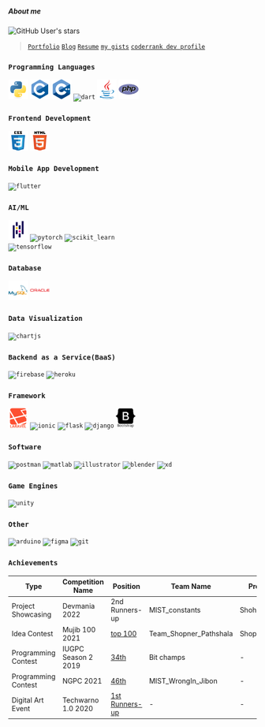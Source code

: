 ##### About me 

![GitHub User's stars](https://img.shields.io/github/stars/geek-a-byte?color=lavender&label=stars&logo=github)

> [```Portfolio```](https://nazia-shehnaz.netlify.app/)
> [```Blog```](https://geek-a-byte.github.io/)
> [```Resume```](https://github.com/Geek-a-Byte/Geek-a-Byte/files/11379721/Resume_Nazia_Shehnaz.1.pdf)
> [```my gists```](https://gist.github.com/Geek-a-Byte)
> [```coderrank dev profile```](https://profile.codersrank.io/user/geek-a-byte)

<!-- ##### Repos of my notes on various CS topics.

>##### private repo links for my own favor

>[```OOP```](https://github.com/Geek-a-Byte/OOP) 
>[```Python```](https://github.com/Geek-a-Byte/PyHaxx)
>[```Networking```](https://github.com/Geek-a-Byte/Networking)
>[```SQL```](https://github.com/Geek-a-Byte/sql-practice)
>[```OS```](https://github.com/Geek-a-Byte/Operating-Systems-Sessionals)


>[```DSA```](https://github.com/Geek-a-Byte/DSA)
>[```CSES```](https://github.com/Geek-a-Byte/CSES)
>[```Leetcode```](https://github.com/Geek-a-Byte/Leetcode-Solutions)
>[```CP```](https://github.com/Geek-a-Byte/CP)

 -->

### ``Programming Languages``

<code><img src="https://raw.githubusercontent.com/devicons/devicon/master/icons/python/python-original.svg" alt="python" width="40" height="40"/></code> <code><img src="https://raw.githubusercontent.com/devicons/devicon/master/icons/c/c-original.svg" alt="c" width="40" height="40"/></code>  <code><img src="https://raw.githubusercontent.com/devicons/devicon/master/icons/cplusplus/cplusplus-original.svg" alt="cplusplus" width="40" height="40"/></code> <code><img src="https://www.vectorlogo.zone/logos/dartlang/dartlang-icon.svg" alt="dart" width="40" height="40"/></code> <code><img src="https://raw.githubusercontent.com/devicons/devicon/master/icons/java/java-original.svg" alt="java" width="40" height="40"/></code> <code><img src="https://raw.githubusercontent.com/devicons/devicon/master/icons/php/php-original.svg" alt="php" width="40" height="40"/></code> 

### ``Frontend Development``

<code><img src="https://raw.githubusercontent.com/devicons/devicon/master/icons/css3/css3-original-wordmark.svg" alt="css3" width="40" height="40"/></code>
<code><img src="https://raw.githubusercontent.com/devicons/devicon/master/icons/html5/html5-original-wordmark.svg" alt="html5" width="40" height="40"/></code>

### ``Mobile App Development``

<code><img src="https://www.vectorlogo.zone/logos/flutterio/flutterio-icon.svg" alt="flutter" width="40" height="40"/></code> 

### ``AI/ML``

<code><img src="https://raw.githubusercontent.com/devicons/devicon/2ae2a900d2f041da66e950e4d48052658d850630/icons/pandas/pandas-original.svg" alt="pandas" width="40" height="40"/></code> <code><img src="https://www.vectorlogo.zone/logos/pytorch/pytorch-icon.svg" alt="pytorch" width="40" height="40"/></code> <code><img src="https://upload.wikimedia.org/wikipedia/commons/0/05/Scikit_learn_logo_small.svg" alt="scikit_learn" width="40" height="40"/></code> <code>
<img src="https://www.vectorlogo.zone/logos/tensorflow/tensorflow-icon.svg" alt="tensorflow" width="40" height="40"/></code>

### ``Database``

<code><img src="https://raw.githubusercontent.com/devicons/devicon/master/icons/mysql/mysql-original-wordmark.svg" alt="mysql" width="40" height="40"/></code> 
<code><img src="https://raw.githubusercontent.com/devicons/devicon/master/icons/oracle/oracle-original.svg" alt="oracle" width="40" height="40"/></code>

### ``Data Visualization``

<code><img src="https://www.chartjs.org/media/logo-title.svg" alt="chartjs" width="40" height="40"/> </code>

### ``Backend as a Service(BaaS)``

<code><img src="https://www.vectorlogo.zone/logos/firebase/firebase-icon.svg" alt="firebase" width="40" height="40"/></code>
<code><img src="https://www.vectorlogo.zone/logos/heroku/heroku-icon.svg" alt="heroku" width="40" height="40"/></code> 

### ``Framework``

<code><img src="https://raw.githubusercontent.com/devicons/devicon/master/icons/laravel/laravel-plain-wordmark.svg" alt="laravel" width="40" height="40"/></code> <code><img src="https://upload.wikimedia.org/wikipedia/commons/d/d1/Ionic_Logo.svg" alt="ionic" width="40" height="40"/></code>
<code><img src="https://www.vectorlogo.zone/logos/pocoo_flask/pocoo_flask-icon.svg" alt="flask" width="40" height="40"/></code> 
<code><img src="https://cdn.worldvectorlogo.com/logos/django.svg" alt="django" width="40" height="40"/></code>
<code><img src="https://raw.githubusercontent.com/devicons/devicon/master/icons/bootstrap/bootstrap-plain-wordmark.svg" alt="bootstrap" width="40" height="40"/></code>

### ``Software``

<code><img src="https://www.vectorlogo.zone/logos/getpostman/getpostman-icon.svg" alt="postman" width="40" height="40"/></code>
<code><img src="https://upload.wikimedia.org/wikipedia/commons/2/21/Matlab_Logo.png" alt="matlab" width="40" height="40"/></code>
<code><img src="https://www.vectorlogo.zone/logos/adobe_illustrator/adobe_illustrator-icon.svg" alt="illustrator" width="40" height="40"/></code> <code><img src="https://download.blender.org/branding/community/blender_community_badge_white.svg" alt="blender" width="40" height="40"/></code>
<code><img src="https://cdn.worldvectorlogo.com/logos/adobe-xd.svg" alt="xd" width="40" height="40"/></code>

### ``Game Engines``

<code><img src="https://www.vectorlogo.zone/logos/unity3d/unity3d-icon.svg" alt="unity" width="40" height="40"/></code>

### ``Other``

<code><img src="https://cdn.worldvectorlogo.com/logos/arduino-1.svg" alt="arduino" width="40" height="40"/></code>
<code><img src="https://www.vectorlogo.zone/logos/figma/figma-icon.svg" alt="figma" width="40" height="40"/></code>
<code><img src="https://www.vectorlogo.zone/logos/git-scm/git-scm-icon.svg" alt="git" width="40" height="40"/></code>


### ```Achievements```

| Type                | Competition Name        | Position                                       | Team Name              | Project Name      | 
| -------------       | ----------------------- | ---------------------------------------------- | ---------------------- | ----------------- |
| Project Showcasing  | Devmania 2022           | 2nd Runners-up                                 | MIST_constants         | Shohay            | 
| Idea Contest        | Mujib 100 2021          | [top 100](https://tinyurl.com/2hxqerdd)        | Team_Shopner_Pathshala | Shopner_Pathshala | 
| Programming Contest | IUGPC Season 2 2019     | [34th](https://tinyurl.com/2hseyhcl)           | Bit champs             | -                 | 
| Programming Contest | NGPC 2021               | [46th](https://tinyurl.com/2zpc44fx)           | MIST_WrongIn_Jibon     | -                 | 
| Digital Art Event   | Techwarno 1.0 2020      | [1st Runners-up](https://tinyurl.com/2qfhh9bf) | -                      | -                 |

